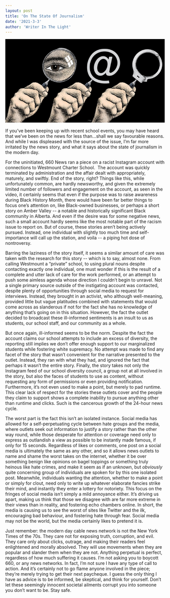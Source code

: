 ```yaml
---
layout: post
title: 'On The State Of Journalism'
date: '2021-3-3'
author: 'Writer In The Light'
---
```


![](/assets/assets-copy_of_cou_02_17_ethics_01.jpg)

If you’ve been keeping up with recent school events, you may have heard that we’ve been on the news for less than…shall we say favourable reasons. And while I was displeased with the source of the issue, I’m far more irritated by the news story, and what it says about the state of journalism in the modern day.

For the uninitiated, 660 News ran a piece on a racist Instagram account with connections to Westmount Charter School.  The account was quickly terminated by administration and the affair dealt with appropriately, maturely, and swiftly. End of the story, right? Things like this, while unfortunately common, are hardly newsworthy, and given the extremely limited number of followers and engagement on the account, as seen in the video, it certainly seems that even if the purpose was to raise awareness during Black History Month, there would have been far better things to focus one’s attention on, like Black-owned businesses, or perhaps a short story on Amber Valley -- a notable and historically significant Black community in Alberta. And even if the desire was for some negative news, such a small account hardly seems like the most notable part of the racism issue to report on. But of course, these stories aren’t being actively pursued. Instead, one individual with slightly too much time and self-importance will call up the station, and voila -- a piping hot dose of nontroversy.

Barring the laziness of the story itself, it seems a similar amount of care was taken with the research for this story -- which is to say, almost none. From calling Westmount a “private” school, to using plural nouns despite contacting exactly one individual, one must wonder if this is the result of a complete and utter lack of care for the work performed, or an attempt to push some aimless agenda whose direction I couldn’t begin to unravel. Not a single primary source outside of the instigating account was contacted, despite plenty of opportunities through social media to request for interviews. Instead, they brought in an activist, who although well-meaning, provided little but vague platitudes combined with statements that would come across as slanderous if not for the fact she has no knowledge of anything that’s going on in this situation. However, the fact the outlet decided to broadcast these ill-informed sentiments is an insult to us as students, our school staff, and our community as a whole.

But once again, ill-informed seems to be the norm. Despite the fact the account claims our school attempts to include an excess of diversity, the reporting still implies we don’t offer enough support to our marginalized students while fostering white supremacy. No attempt was made to find any facet of the story that wasn’t convenient for the narrative presented to the outlet. Instead, they ran with what they had, and ignored the fact that perhaps it wasn’t the entire story. Finally, the story takes not only the Instagram feed of our school diversity council, a group not at all involved in the story, but also the faces of students to use as content, without requesting any form of permissions or even providing notification. Furthermore, it’s not even used to make a point, but merely to pad runtime. This clear lack of respect for the stories these outlets cover and the people they claim to support shows a complete inability to pursue anything other than runtime and clicks. Such is the cancerous growth of the 24-hour news cycle.

The worst part is the fact this isn’t an isolated instance. Social media has allowed for a self-perpetuating cycle between hate groups and the media, where outlets seek out information to justify a story rather than the other way round, while those desperate for attention or coverage need only to express as outlandish a view as possible to be instantly made famous, if only for 15 seconds. Regardless of likes or comments, one post on a social media is ultimately the same as any other, and so it allows news outlets to name and shame the worst takes on the internet, whether it be over something benign like opinions on bagel toppings or something truly heinous like hate crimes, and make it seem as if an unknown, but *obviously* quite concerning group of individuals are spoken for by this one isolated post. Meanwhile, individuals wanting the attention, whether to make a point or simply for clout, need only to write up whatever elaborate fancies strike their mind, and instantly they enter a lottery for notoriety. This focus on the fringes of social media isn’t simply a mild annoyance either. It’s driving us apart, making us think that those we disagree with are far more extreme in their views than in reality, and fostering echo chambers online. In short, the media is causing us to see the worst of sites like Twitter and the ilk, encouraging bad behaviour, and fostering hate through fear. Social media may not be the world, but the media certainly likes to pretend it is.

Just remember: the modern day cable news network is not the New York Times of the 70s. They care not for exposing truth, corruption, and evil. They care only about clicks, outrage, and making their readers feel enlightened and morally absolved. They will use movements when they are popular and slander them when they are not. Anything perpetual is perfect, regardless of how much suffering it causes. I’m not asking you to boycott 660, or any news networks. In fact, I’m not sure I have any type of call to action. And it’s certainly not to go flame anyone involved in the piece; they’re merely trying to get their next paycheque. I guess the only thing I have as advice is to be informed, be skeptical, and think for yourself. Don’t let these seemingly innocent societal ailments corrupt you into someone you don’t want to be. Stay safe.

